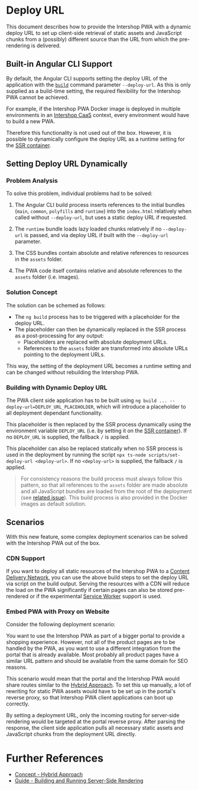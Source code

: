 <!--
kb_concepts
kb_pwa
kb_everyone
kb_sync_latest_only
-->

# Deploy URL

This document describes how to provide the Intershop PWA with a dynamic deploy URL to set up client-side retrieval of static assets and JavaScript chunks from a (possibly) different source than the URL from which the pre-rendering is delivered.

## Built-in Angular CLI Support

By default, the Angular CLI supports setting the deploy URL of the application with the [`build`](https://angular.io/cli/build) command parameter `--deploy-url`.
As this is only supplied as a build-time setting, the required flexibility for the Intershop PWA cannot be achieved.

For example, if the Intershop PWA Docker image is deployed in multiple environments in an [Intershop CaaS](https://support.intershop.com/kb/index.php?c=Search&qoff=0&qtext=Guide+What+is+CaaS) context, every environment would have to build a new PWA.

Therefore this functionality is not used out of the box.
However, it is possible to dynamically configure the deploy URL as a runtime setting for the [SSR container][guide-ssr-container].

## Setting Deploy URL Dynamically

### Problem Analysis

To solve this problem, individual problems had to be solved:

1. The Angular CLI build process inserts references to the initial bundles (`main`, `common`, `polyfills` and `runtime`) into the `index.html` relatively when called without `--deploy-url`, but uses a static deploy URL if requested.

2. The `runtime` bundle loads lazy loaded chunks relatively if no `--deploy-url` is passed, and via deploy URL if built with the `--deploy-url` parameter.

3. The CSS bundles contain absolute and relative references to resources in the `assets` folder.

4. The PWA code itself contains relative and absolute references to the `assets` folder (i.e. images).

### Solution Concept

The solution can be schemed as follows:

- The `ng build` process has to be triggered with a placeholder for the deploy URL.
- The placeholder can then be dynamically replaced in the SSR process as a post-processing for any output:
  - Placeholders are replaced with absolute deployment URLs.
  - References to the `assets` folder are transformed into absolute URLs pointing to the deployment URLs.

This way, the setting of the deployment URL becomes a runtime setting and can be changed without rebuilding the Intershop PWA.

### Building with Dynamic Deploy URL

The PWA client side application has to be built using `ng build ... --deploy-url=DEPLOY_URL_PLACEHOLDER`, which will introduce a placeholder to all deployment dependant functionality.

This placeholder is then replaced by the SSR process dynamically using the environment variable `DEPLOY_URL` (i.e. by setting it on the [SSR container][guide-ssr-container]).
If no `DEPLOY_URL` is supplied, the fallback `/` is applied.

This placeholder can also be replaced statically when no SSR process is used in the deployment by running the script `npx ts-node scripts/set-deploy-url <deploy-url>`.
If no `<deploy-url>` is supplied, the fallback `/` is applied.

> For consistency reasons the build process must always follow this pattern, so that all references to the `assets` folder are made absolute and all JavaScript bundles are loaded from the root of the deployment (see [related issue](https://github.com/intershop/intershop-pwa/issues/624)).
> This build process is also provided in the Docker images as default solution.

## Scenarios

With this new feature, some complex deployment scenarios can be solved with the Intershop PWA out of the box.

### CDN Support

If you want to deploy all static resources of the Intershop PWA to a [Content Delivery Network](https://en.wikipedia.org/wiki/Content_delivery_network), you can use the above build steps to set the deploy URL via script on the build output.
Serving the resources with a CDN will reduce the load on the PWA significantly if certain pages can also be stored pre-rendered or if the experimental [Service Worker][concept-pwa-service-worker] support is used.

### Embed PWA with Proxy on Website

Consider the following deployment scenario:

You want to use the Intershop PWA as part of a bigger portal to provide a shopping experience.
However, not all of the product pages are to be handled by the PWA, as you want to use a different integration from the portal that is already available.
Most probably all product pages have a similar URL pattern and should be available from the same domain for SEO reasons.

This scenario would mean that the portal and the Intershop PWA would share routes similar to the [Hybrid Approach][concept-hybrid-approach].
To set this up manually, a lot of rewriting for static PWA assets would have to be set up in the portal's reverse proxy, so that Intershop PWA client applications can boot up correctly.

By setting a deployment URL, only the incoming routing for server-side rendering would be targeted at the portal reverse proxy.
After parsing the response, the client side application pulls all necessary static assets and JavaScript chunks from the deployment URL directly.

# Further References

- [Concept - Hybrid Approach][concept-hybrid-approach]
- [Guide - Building and Running Server-Side Rendering][guide-ssr-container]

[guide-ssr-container]: ../guides/ssr-startup.md
[concept-hybrid-approach]: ./hybrid-approach.md
[concept-pwa-service-worker]: ./progressive-web-app.md#service-worker
